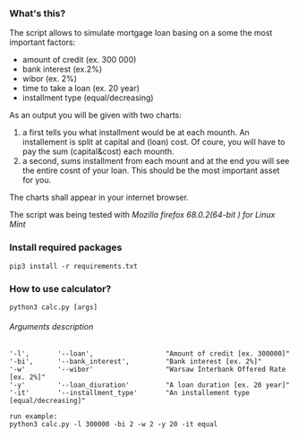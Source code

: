 ### What's this?

The script allows to simulate mortgage loan basing on a some the most important factors:
* amount of credit         (ex. 300 000)
* bank interest            (ex.2%)
* wibor                    (ex. 2%)
* time to take a loan      (ex. 20 year)
* installment type         (equal/decreasing)

As an output you will be given with two charts:
1. a first tells you what installment would be at each mounth.
   An installement is split at capital and (loan) cost. 
   Of coure, you will have to pay the sum (capital&cost) each mounth.
2. a second, sums installment from each mount and at the end you will see the entire cosnt of your loan. 
   This should be the most important asset for you.

The charts shall appear in your internet browser.

The script was being tested with *Mozilla firefox 68.0.2(64-bit ) for Linux Mint*

### Install required packages
```
pip3 install -r requirements.txt
```
### How to use calculator?

```
python3 calc.py [args]
```
###### Arguments description
```
'-l',       '--loan',                  "Amount of credit [ex. 300000]"
'-bi',      '--bank_interest',         "Bank interest [ex. 2%]"
'-w'        '--wibor'                  "Warsaw Interbank Offered Rate [ex. 2%]"
'-y'        '--loan_diuration'         "A loan duration [ex. 20 year]"
'-it'       '--installment_type'       "An installement type [equal/decreasing]"

run example:
python3 calc.py -l 300000 -bi 2 -w 2 -y 20 -it equal
```

